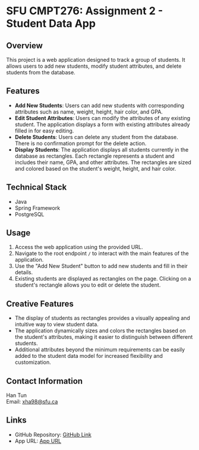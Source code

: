 # SFU CMPT276: Assignment 2 - Student Data App

## Overview

This project is a web application designed to track a group of students. It allows users to add new students, modify student attributes, and delete students from the database.

## Features

- **Add New Students**: Users can add new students with corresponding attributes such as name, weight, height, hair color, and GPA.
- **Edit Student Attributes**: Users can modify the attributes of any existing student. The application displays a form with existing attributes already filled in for easy editing.
- **Delete Students**: Users can delete any student from the database. There is no confirmation prompt for the delete action.
- **Display Students**: The application displays all students currently in the database as rectangles. Each rectangle represents a student and includes their name, GPA, and other attributes. The rectangles are sized and colored based on the student's weight, height, and hair color.

## Technical Stack

- Java
- Spring Framework
- PostgreSQL

## Usage

1. Access the web application using the provided URL.
2. Navigate to the root endpoint `/` to interact with the main features of the application.
3. Use the "Add New Student" button to add new students and fill in their details.
4. Existing students are displayed as rectangles on the page. Clicking on a student's rectangle allows you to edit or delete the student.

## Creative Features

- The display of students as rectangles provides a visually appealing and intuitive way to view student data.
- The application dynamically sizes and colors the rectangles based on the student's attributes, making it easier to distinguish between different students.
- Additional attributes beyond the minimum requirements can be easily added to the student data model for increased flexibility and customization.

## Contact Information

Han Tun  
Email: xha98@sfu.ca

## Links

- GitHub Repository: [GitHub Link](https://github.com/xhanwt/Student-Data-App-Java-Spring-Postgres)
- App URL: [App URL](https://student-data-app-java-spring-postgres.onrender.com/)
